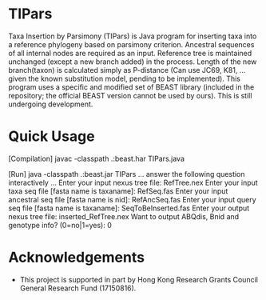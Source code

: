 # TIPars
Taxa Insertion by Parsimony (TIPars) is Java program for inserting taxa into a reference phylogeny based on parsimony criterion. 
Ancestral sequences of all internal nodes are required as an input. Reference tree is maintained unchanged (except a new branch added) in the process. 
Length of the new branch(taxon) is calculated simply as P-distance (Can use JC69, K81, ... given the known substitution model, pending to be implemented). 
This program uses a specific and modified set of BEAST library (included in the repository; the official BEAST version cannot be used by ours).
This is still undergoing development.

# Quick Usage
[Compilation]
javac -classpath .:beast.har TIPars.java

[Run]
java -classpath .:beast.jar TIPars
... answer the following question interactively ...
Enter your input nexus tree file: RefTree.nex
Enter your input taxa seq file [fasta name is taxaname]: RefSeq.fas
Enter your input ancestral seq file [fasta name is nid]: RefAncSeq.fas
Enter your input query seq file [fasta name is taxaname]: SeqToBeInserted.fas
Enter your output nexus tree file: inserted_RefTree.nex
Want to output ABQdis, Bnid and genotype info? (0=no|1=yes): 0

# Acknowledgements
- This project is supported in part by Hong Kong Research Grants Council General Research Fund (17150816).
